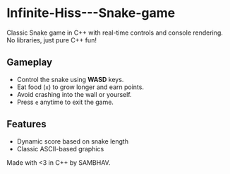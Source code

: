 # Infinite-Hiss---Snake-game
Classic Snake game in C++ with real-time controls and console rendering. No libraries, just pure C++ fun!

## Gameplay

- Control the snake using **WASD** keys.
- Eat food (`x`) to grow longer and earn points.
- Avoid crashing into the wall or yourself.
- Press `e` anytime to exit the game.

## Features

- Dynamic score based on snake length
- Classic ASCII-based graphics

Made with <3 in C++ by SAMBHAV.

